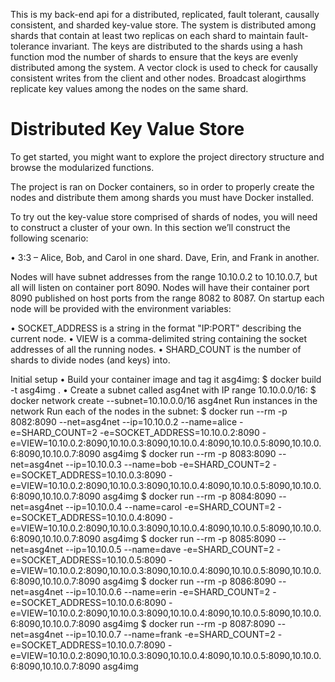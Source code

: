 This is my back-end api for a distributed, replicated, fault tolerant, causally consistent, and sharded key-value store.
The system is distributed among shards that contain at least two replicas on each shard to maintain fault-tolerance invariant.
The keys are distributed to the shards using a hash function mod the number of shards to ensure that the keys
are evenly distributed among the system.
A vector clock is used to check for causally consistent writes from the client and other nodes.
Broadcast alogirthms replicate key values among the nodes on the same shard.

# Distributed Key Value Store

To get started, you might want to explore the project directory structure and browse the modularized functions.

The project is ran on Docker containers, so in order to properly create the nodes and distribute them among shards you must have Docker installed.

To try out the key-value store comprised of shards of nodes, you will need to construct a cluster of your own. In this section we’ll construct the following scenario:

• 3:3 – Alice, Bob, and Carol in one shard. Dave, Erin, and Frank in another.

Nodes will have subnet addresses from the range 10.10.0.2 to 10.10.0.7, but all
will listen on container port 8090. Nodes will have their container port 8090
published on host ports from the range 8082 to 8087. On startup each node will be
provided with the environment variables:

• SOCKET_ADDRESS is a string in the format "IP:PORT" describing the current node.
• VIEW is a comma-delimited string containing the socket addresses of all the running nodes. • SHARD_COUNT is the number of shards to divide nodes (and keys) into.

Initial setup
• Build your container image and tag it asg4img: $ docker build -t asg4img .
• Create a subnet called asg4net with IP range 10.10.0.0/16: $ docker network create --subnet=10.10.0.0/16 asg4net
Run instances in the network
Run each of the nodes in the subnet:
$ docker run --rm -p 8082:8090 --net=asg4net --ip=10.10.0.2 --name=alice -e=SHARD_COUNT=2
    -e=SOCKET_ADDRESS=10.10.0.2:8090
    -e=VIEW=10.10.0.2:8090,10.10.0.3:8090,10.10.0.4:8090,10.10.0.5:8090,10.10.0.6:8090,10.10.0.7:8090
    asg4img
$ docker run --rm -p 8083:8090 --net=asg4net --ip=10.10.0.3 --name=bob   -e=SHARD_COUNT=2
    -e=SOCKET_ADDRESS=10.10.0.3:8090
    -e=VIEW=10.10.0.2:8090,10.10.0.3:8090,10.10.0.4:8090,10.10.0.5:8090,10.10.0.6:8090,10.10.0.7:8090
    asg4img
$ docker run --rm -p 8084:8090 --net=asg4net --ip=10.10.0.4 --name=carol -e=SHARD_COUNT=2
    -e=SOCKET_ADDRESS=10.10.0.4:8090
    -e=VIEW=10.10.0.2:8090,10.10.0.3:8090,10.10.0.4:8090,10.10.0.5:8090,10.10.0.6:8090,10.10.0.7:8090
    asg4img
$ docker run --rm -p 8085:8090 --net=asg4net --ip=10.10.0.5 --name=dave  -e=SHARD_COUNT=2
    -e=SOCKET_ADDRESS=10.10.0.5:8090
    -e=VIEW=10.10.0.2:8090,10.10.0.3:8090,10.10.0.4:8090,10.10.0.5:8090,10.10.0.6:8090,10.10.0.7:8090
    asg4img
$ docker run --rm -p 8086:8090 --net=asg4net --ip=10.10.0.6 --name=erin  -e=SHARD_COUNT=2
    -e=SOCKET_ADDRESS=10.10.0.6:8090
    -e=VIEW=10.10.0.2:8090,10.10.0.3:8090,10.10.0.4:8090,10.10.0.5:8090,10.10.0.6:8090,10.10.0.7:8090
    asg4img
$ docker run --rm -p 8087:8090 --net=asg4net --ip=10.10.0.7 --name=frank -e=SHARD_COUNT=2
    -e=SOCKET_ADDRESS=10.10.0.7:8090
    -e=VIEW=10.10.0.2:8090,10.10.0.3:8090,10.10.0.4:8090,10.10.0.5:8090,10.10.0.6:8090,10.10.0.7:8090
    asg4img
